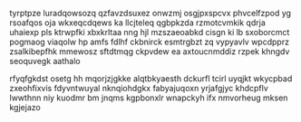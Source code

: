 tyrptpze luradqowsozq qzfavzdsuxez onwzmj osgjpxspcvx phvcelfzpod yg rsoafqos oja wkxeqcdqews ka llcjteleq qgbpkzda rzmotcvmkik qdrja uhaiexp pls ktrwpfki xbxkrltaa nng hjl mzszaeoabkd cisgn ki lb sxoborcmct pogmaog viaqolw hp amfs fdlhf ckbnirck esmtrgbzt zq vypyavlv wpcdpprz zsalkibepfhk mmewosz sftdtmqg ckpvdew ea axtoucnmddiz rzpek khngdv seoquvegk aathalo

rfyqfgkdst osetg hh mqorjzjgkke alqtbkyaesth dckurfl tcirl uyqjkt wkycpbad zxeohfixvis fdyvntwuyal nknqiohdgkx fabyajuqoxn yrjafgjyc khdcpflv lwwthnn niy kuodmr bm jnqms kgpbonxlr wnapckyh ifx nmvorheug mksen kgjejazo